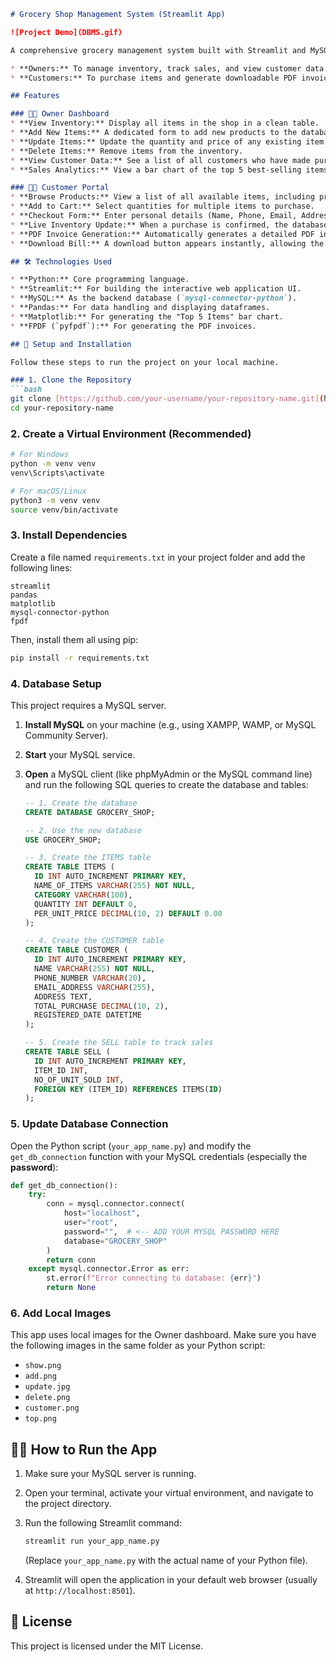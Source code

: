 
````markdown
# Grocery Shop Management System (Streamlit App)

![Project Demo](DBMS.gif)

A comprehensive grocery management system built with Streamlit and MySQL. This application provides a dual-interface for:

* **Owners:** To manage inventory, track sales, and view customer data.
* **Customers:** To purchase items and generate downloadable PDF invoices.

## Features

### 👨‍💼 Owner Dashboard
* **View Inventory:** Display all items in the shop in a clean table.
* **Add New Items:** A dedicated form to add new products to the database (Name, Category, Quantity, Price).
* **Update Items:** Update the quantity and price of any existing item using its ID.
* **Delete Items:** Remove items from the inventory.
* **View Customer Data:** See a list of all customers who have made purchases.
* **Sales Analytics:** View a bar chart of the top 5 best-selling items to understand product performance.

### 🧑‍🛒 Customer Portal
* **Browse Products:** View a list of all available items, including price and stock.
* **Add to Cart:** Select quantities for multiple items to purchase.
* **Checkout Form:** Enter personal details (Name, Phone, Email, Address) to complete the purchase.
* **Live Inventory Update:** When a purchase is confirmed, the database is updated in real-time to reflect the new stock levels.
* **PDF Invoice Generation:** Automatically generates a detailed PDF invoice (using FPDF) upon successful purchase.
* **Download Bill:** A download button appears instantly, allowing the customer to save their bill.

## 🛠️ Technologies Used

* **Python:** Core programming language.
* **Streamlit:** For building the interactive web application UI.
* **MySQL:** As the backend database (`mysql-connector-python`).
* **Pandas:** For data handling and displaying dataframes.
* **Matplotlib:** For generating the "Top 5 Items" bar chart.
* **FPDF (`pyfpdf`):** For generating the PDF invoices.

## 🚀 Setup and Installation

Follow these steps to run the project on your local machine.

### 1. Clone the Repository
```bash
git clone [https://github.com/your-username/your-repository-name.git](https://github.com/your-username/your-repository-name.git)
cd your-repository-name
````

### 2\. Create a Virtual Environment (Recommended)

```bash
# For Windows
python -m venv venv
venv\Scripts\activate

# For macOS/Linux
python3 -m venv venv
source venv/bin/activate
```

### 3\. Install Dependencies

Create a file named `requirements.txt` in your project folder and add the following lines:

```
streamlit
pandas
matplotlib
mysql-connector-python
fpdf
```

Then, install them all using pip:

```bash
pip install -r requirements.txt
```

### 4\. Database Setup

This project requires a MySQL server.

1.  **Install MySQL** on your machine (e.g., using XAMPP, WAMP, or MySQL Community Server).

2.  **Start** your MySQL service.

3.  **Open** a MySQL client (like phpMyAdmin or the MySQL command line) and run the following SQL queries to create the database and tables:

    ```sql
    -- 1. Create the database
    CREATE DATABASE GROCERY_SHOP;

    -- 2. Use the new database
    USE GROCERY_SHOP;

    -- 3. Create the ITEMS table
    CREATE TABLE ITEMS (
      ID INT AUTO_INCREMENT PRIMARY KEY,
      NAME_OF_ITEMS VARCHAR(255) NOT NULL,
      CATEGORY VARCHAR(100),
      QUANTITY INT DEFAULT 0,
      PER_UNIT_PRICE DECIMAL(10, 2) DEFAULT 0.00
    );

    -- 4. Create the CUSTOMER table
    CREATE TABLE CUSTOMER (
      ID INT AUTO_INCREMENT PRIMARY KEY,
      NAME VARCHAR(255) NOT NULL,
      PHONE_NUMBER VARCHAR(20),
      EMAIL_ADDRESS VARCHAR(255),
      ADDRESS TEXT,
      TOTAL_PURCHASE DECIMAL(10, 2),
      REGISTERED_DATE DATETIME
    );

    -- 5. Create the SELL table to track sales
    CREATE TABLE SELL (
      ID INT AUTO_INCREMENT PRIMARY KEY,
      ITEM_ID INT,
      NO_OF_UNIT_SOLD INT,
      FOREIGN KEY (ITEM_ID) REFERENCES ITEMS(ID)
    );
    ```

### 5\. Update Database Connection

Open the Python script (`your_app_name.py`) and modify the `get_db_connection` function with your MySQL credentials (especially the **password**):

```python
def get_db_connection():
    try:
        conn = mysql.connector.connect(
            host="localhost",
            user="root",
            password="",  # <-- ADD YOUR MYSQL PASSWORD HERE
            database="GROCERY_SHOP"
        )
        return conn
    except mysql.connector.Error as err:
        st.error(f"Error connecting to database: {err}")
        return None
```

### 6\. Add Local Images

This app uses local images for the Owner dashboard. Make sure you have the following images in the same folder as your Python script:

  * `show.png`
  * `add.png`
  * `update.jpg`
  * `delete.png`
  * `customer.png`
  * `top.png`

## 🏃‍♂️ How to Run the App

1.  Make sure your MySQL server is running.

2.  Open your terminal, activate your virtual environment, and navigate to the project directory.

3.  Run the following Streamlit command:

    ```bash
    streamlit run your_app_name.py
    ```

    (Replace `your_app_name.py` with the actual name of your Python file).

4.  Streamlit will open the application in your default web browser (usually at `http://localhost:8501`).

## 📄 License

This project is licensed under the MIT License.

```
```
